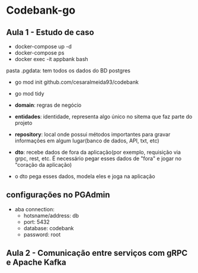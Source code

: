 # Codebank-go

## Aula 1 - Estudo de caso

- docker-compose up -d
- docker-compose ps
- docker exec -it appbank bash  

pasta .pgdata: tem todos os dados do BD postgres

- go mod init github.com/cesaralmeida93/codebank
- go mod tidy

- **domain**: regras de negócio
- **entidades**: identidade, representa algo único no sitema que faz parte do projeto
- **repository**: local onde possui métodos importantes para gravar informações em algum lugar(banco de dados, API, txt, etc)
- **dto**: recebe dados de fora da aplicação(por exemplo, requisição via grpc, rest, etc. É necessário pegar esses dados de "fora" e jogar no "coração da aplicação)
- o dto pega esses dados, modela eles e joga na aplicação


## configurações no PGAdmin
- aba connection:
    - hotsname/address: db
    - port: 5432
    - database: codebank
    - password: root


## Aula 2 - Comunicação entre serviços com gRPC e Apache Kafka